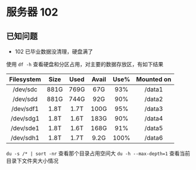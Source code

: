 # 服务器 102

## 已知问题

- 102 已毕业数据没清理，硬盘满了

使用 `df -h` 查看硬盘和分区占用，对主要的数据存放区，有如下结果

| Filesystem | Size | Used | Avail | Use% | Mounted on |
| :--------: | :--: | :--: | :---: | :--: | :--------: |
|  /dev/sdc  | 881G | 769G |  67G  | 93%  |   /data1   |
|  /dev/sdd  | 881G | 744G |  92G  | 90%  |   /data2   |
| /dev/sdf1  | 1.8T | 1.7T | 100G  | 95%  |   /data3   |
| /dev/sdg1  | 1.8T | 1.6T | 183G  | 90%  |   /data4   |
| /dev/sde1  | 1.8T | 1.6T | 168G  | 91%  |   /data5   |
| /dev/sdh1  | 1.8T | 1.7T | 9.2G  | 100% |   /data6   |

`du -s /* | sort -nr` 查看那个目录占用空间大
`du -h --max-depth=1` 查看当前目录下文件夹大小情况
